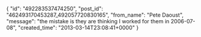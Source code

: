  {
   "id": "492283537474250",
   "post_id": "462493170453287_492057720830165",
   "from_name": "Pete Daoust",
   "message": "the mistake is they are thinking I worked for them in 2006-07-08",
   "created_time": "2013-03-14T23:08:41+0000"
 }
